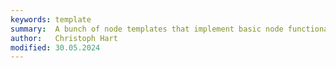 ```yaml
---
keywords: template
summary:  A bunch of node templates that implement basic node functionality. 
author:   Christoph Hart
modified: 30.05.2024
---
```

  

